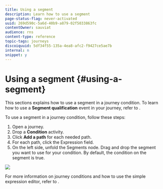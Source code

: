 ```yaml
---
title: Using a segment
description: Learn how to use a segment
page-status-flag: never-activated
uuid: 269d590c-5a6d-40b9-a879-02f5033863fc
contentOwner: sauviat
audience: rns
content-type: reference
topic-tags: journeys
discoiquuid: 5df34f55-135a-4ea8-afc2-f9427ce5ae7b
internal: n
snippet: y
---
```



# Using a segment {#using-a-segment}

This sections explains how to use a segment in a journey condition.
To learn how to use a **Segment qualification** event in your journey, refer to [](../building-journeys/event-activities.md#segment-qualification).

To use a segment in a journey condition, follow these steps:

1. Open a journey.
1. Drop a **Condition** activity. 
1. Click **Add a path** for each needed path.
1. For each path, click the Expression field.
1. On the left side, unfold the Segments node. Drag and drop the segment you want to use for your condition. By default, the condition on the segment is true.

![](../assets/conditoon-segment.png)

For more information on journey conditions and how to use the simple expression editor, refer to [](../building-journeys/condition-activity.md#about_condition).
